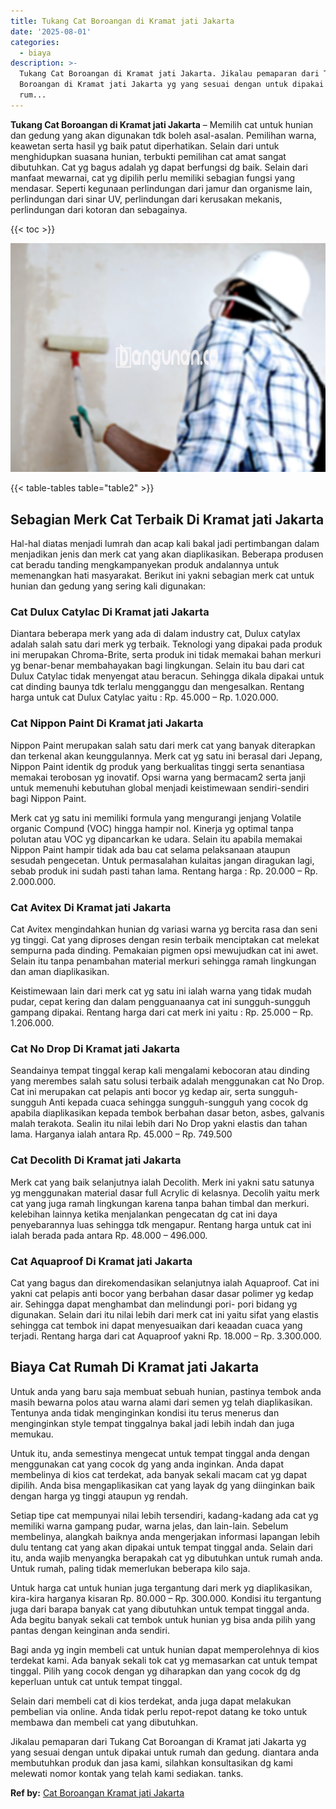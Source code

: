 ```yaml
---
title: Tukang Cat Boroangan di Kramat jati Jakarta
date: '2025-08-01'
categories:
  - biaya
description: >-
  Tukang Cat Boroangan di Kramat jati Jakarta. Jikalau pemaparan dari Tukang Cat
  Boroangan di Kramat jati Jakarta yg yang sesuai dengan untuk dipakai untuk
  rum...
---
```


**Tukang Cat Boroangan di Kramat jati Jakarta** – Memilih cat untuk hunian dan gedung yang akan digunakan tdk boleh asal-asalan. Pemilihan warna, keawetan serta hasil yg baik patut diperhatikan. Selain dari untuk menghidupkan suasana hunian, terbukti pemilihan cat amat sangat dibutuhkan. Cat yg bagus adalah yg dapat berfungsi dg baik. Selain dari manfaat mewarnai, cat yg dipilih perlu memiliki sebagian fungsi yang mendasar. Seperti kegunaan perlindungan dari jamur dan organisme lain, perlindungan dari sinar UV, perlindungan dari kerusakan mekanis, perlindungan dari kotoran dan sebagainya.

{{< toc >}}

![Tukang Cat Boroangan di Kramat jati Jakarta](/images/jasa-cat-murah34.png)

{{< table-tables table="table2" >}}

## Sebagian Merk Cat Terbaik Di Kramat jati Jakarta

Hal-hal diatas menjadi lumrah dan acap kali bakal jadi pertimbangan dalam menjadikan jenis dan merk cat yang akan diaplikasikan. Beberapa produsen cat beradu tanding mengkampanyekan produk andalannya untuk memenangkan hati masyarakat. Berikut ini yakni sebagian merk cat untuk hunian dan gedung yang sering kali digunakan:

### Cat Dulux Catylac Di Kramat jati Jakarta

Diantara beberapa merk yang ada di dalam industry cat, Dulux catylax adalah salah satu dari merk yg terbaik. Teknologi yang dipakai pada produk ini merupakan Chroma-Brite, serta produk ini tidak memakai bahan merkuri yg benar-benar membahayakan bagi lingkungan. Selain itu bau dari cat Dulux Catylac tidak menyengat atau beracun. Sehingga dikala dipakai untuk cat dinding baunya tdk terlalu mengganggu dan mengesalkan. Rentang harga untuk cat Dulux Catylac yaitu : Rp. 45.000 – Rp. 1.020.000.

### Cat Nippon Paint Di Kramat jati Jakarta

Nippon Paint merupakan salah satu dari merk cat yang banyak diterapkan dan terkenal akan keunggulannya. Merk cat yg satu ini berasal dari Jepang, Nippon Paint identik dg produk yang berkualitas tinggi serta senantiasa memakai terobosan yg inovatif. Opsi warna yang bermacam2 serta janji untuk memenuhi kebutuhan global menjadi keistimewaan sendiri-sendiri bagi Nippon Paint.

Merk cat yg satu ini memiliki formula yang mengurangi jenjang Volatile organic Compund (VOC) hingga hampir nol. Kinerja yg optimal tanpa polutan atau VOC yg dipancarkan ke udara. Selain itu apabila memakai Nippon Paint hampir tidak ada bau cat selama pelaksanaan ataupun sesudah pengecetan. Untuk permasalahan kulaitas jangan diragukan lagi, sebab produk ini sudah pasti tahan lama. Rentang harga : Rp. 20.000 – Rp. 2.000.000.

### Cat Avitex Di Kramat jati Jakarta

Cat Avitex mengindahkan hunian dg variasi warna yg bercita rasa dan seni yg tinggi. Cat yang diproses dengan resin terbaik menciptakan cat melekat sempurna pada dinding. Pemakaian pigmen opsi mewujudkan cat ini awet. Selain itu tanpa penambahan material merkuri sehingga ramah lingkungan dan aman diaplikasikan.

Keistimewaan lain dari merk cat yg satu ini ialah warna yang tidak mudah pudar, cepat kering dan dalam pengguanaanya cat ini sungguh-sungguh gampang dipakai. Rentang harga dari cat merk ini yaitu : Rp. 25.000 – Rp. 1.206.000.

### Cat No Drop Di Kramat jati Jakarta

Seandainya tempat tinggal kerap kali mengalami kebocoran atau dinding yang merembes salah satu solusi terbaik adalah menggunakan cat No Drop. Cat ini merupakan cat pelapis anti bocor yg kedap air, serta sungguh-sungguh Anti kepada cuaca sehingga sungguh-sungguh yang cocok dg apabila diaplikasikan kepada tembok berbahan dasar beton, asbes, galvanis malah terakota. Sealin itu nilai lebih dari No Drop yakni elastis dan tahan lama. Harganya ialah antara Rp. 45.000 – Rp. 749.500

### Cat Decolith Di Kramat jati Jakarta

Merk cat yang baik selanjutnya ialah Decolith. Merk ini yakni satu satunya yg menggunakan material dasar full Acrylic di kelasnya. Decolih yaitu merk cat yang juga ramah lingkungan karena tanpa bahan timbal dan merkuri. kelebihan lainnya ketika menjalankan pengecatan dg cat ini daya penyebarannya luas sehingga tdk mengapur. Rentang harga untuk cat ini ialah berada pada antara Rp. 48.000 – 496.000.

### Cat Aquaproof Di Kramat jati Jakarta

Cat yang bagus dan direkomendasikan selanjutnya ialah Aquaproof. Cat ini yakni cat pelapis anti bocor yang berbahan dasar dasar polimer yg kedap air. Sehingga dapat menghambat dan melindungi pori- pori bidang yg digunakan. Selain dari itu nilai lebih dari merk cat ini yaitu sifat yang elastis sehingga cat tembok ini dapat menyesuaikan dari keaadan cuaca yang terjadi. Rentang harga dari cat Aquaproof yakni Rp. 18.000 – Rp. 3.300.000.

## Biaya Cat Rumah Di Kramat jati Jakarta

Untuk anda yang baru saja membuat sebuah hunian, pastinya tembok anda masih bewarna polos atau warna alami dari semen yg telah diaplikasikan. Tentunya anda tidak menginginkan kondisi itu terus menerus dan menginginkan style tempat tinggalnya bakal jadi lebih indah dan juga memukau.

Untuk itu, anda semestinya mengecat untuk tempat tinggal anda dengan menggunakan cat yang cocok dg yang anda inginkan. Anda dapat membelinya di kios cat terdekat, ada banyak sekali macam cat yg dapat dipilih. Anda bisa mengaplikasikan cat yang layak dg yang diinginkan baik dengan harga yg tinggi ataupun yg rendah.

Setiap tipe cat mempunyai nilai lebih tersendiri, kadang-kadang ada cat yg memiliki warna gampang pudar, warna jelas, dan lain-lain. Sebelum membelinya, alangkah baiknya anda mengerjakan informasi lapangan lebih dulu tentang cat yang akan dipakai untuk tempat tinggal anda. Selain dari itu, anda wajib menyangka berapakah cat yg dibutuhkan untuk rumah anda. Untuk rumah, paling tidak memerlukan beberapa kilo saja.

Untuk harga cat untuk hunian juga tergantung dari merk yg diaplikasikan, kira-kira harganya kisaran Rp. 80.000 – Rp. 300.000. Kondisi itu tergantung juga dari barapa banyak cat yang dibutuhkan untuk tempat tinggal anda. Ada begitu banyak sekali cat tembok untuk hunian yg bisa anda pilih yang pantas dengan keinginan anda sendiri.

Bagi anda yg ingin membeli cat untuk hunian dapat memperolehnya di kios terdekat kami. Ada banyak sekali tok cat yg memasarkan cat untuk tempat tinggal. Pilih yang cocok dengan yg diharapkan dan yang cocok dg dg keperluan untuk cat untuk tempat tinggal.

Selain dari membeli cat di kios terdekat, anda juga dapat melakukan pembelian via online. Anda tidak perlu repot-repot datang ke toko untuk membawa dan membeli cat yang dibutuhkan.

Jikalau pemaparan dari Tukang Cat Boroangan di Kramat jati Jakarta yg yang sesuai dengan untuk dipakai untuk rumah dan gedung. diantara anda membutuhkan produk dan jasa kami, silahkan konsultasikan dg kami melewati nomor kontak yang telah kami sediakan. tanks.

**Ref by:** [Cat Boroangan Kramat jati Jakarta](https://id.wikipedia.org/wiki/Cat)
